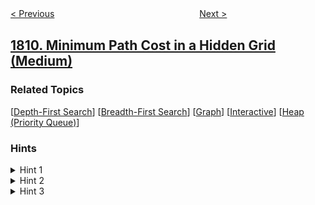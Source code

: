<!--|This file generated by command(leetcode description); DO NOT EDIT.    |-->
<!--+----------------------------------------------------------------------+-->
<!--|@author    openset <openset.wang@gmail.com>                           |-->
<!--|@link      https://github.com/openset                                 |-->
<!--|@home      https://github.com/openset/leetcode                        |-->
<!--+----------------------------------------------------------------------+-->

[< Previous](../ad-free-sessions "Ad-Free Sessions")
　　　　　　　　　　　　　　　　
[Next >](../find-interview-candidates "Find Interview Candidates")

## [1810. Minimum Path Cost in a Hidden Grid (Medium)](https://leetcode.com/problems/minimum-path-cost-in-a-hidden-grid "")



### Related Topics
  [[Depth-First Search](../../tag/depth-first-search/README.md)]
  [[Breadth-First Search](../../tag/breadth-first-search/README.md)]
  [[Graph](../../tag/graph/README.md)]
  [[Interactive](../../tag/interactive/README.md)]
  [[Heap (Priority Queue)](../../tag/heap-priority-queue/README.md)]

### Hints
<details>
<summary>Hint 1</summary>
The grid is at a maximum 100 x 100, so it is clever to assume that the robot's initial cell is grid[101][101]
</details>

<details>
<summary>Hint 2</summary>
Run a DFS from the robot's position to make sure that you can reach the target, otherwise you should return -1.
</details>

<details>
<summary>Hint 3</summary>
Now that you are sure you can reach the target and that you know the grid, run Dijkstra to find the minimum cost.
</details>
